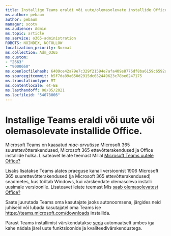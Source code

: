 ```yaml
---
title: Installige Teams eraldi või uute/olemasolevate installide Office.
ms.author: pebaum
author: pebaum
manager: scotv
ms.audience: Admin
ms.topic: article
ms.service: o365-administration
ROBOTS: NOINDEX, NOFOLLOW
localization_priority: Normal
ms.collection: Adm_O365
ms.custom:
- "2663"
- "9000660"
ms.openlocfilehash: 6409ce42a79e7c329f21594e7afa409e8776df8ba6159c6592a4be2bfa648261
ms.sourcegitcommit: b5f7da89a650d2915dc652449623c78be6247175
ms.translationtype: MT
ms.contentlocale: et-EE
ms.lasthandoff: 08/05/2021
ms.locfileid: "54078006"
---
```

# <a name="installing-teams-as-standalone-or-with-new-or-existing-office-installations"></a>Installige Teams eraldi või uute või olemasolevate installide Office.

Microsoft Teams on kaasatud *mac-arvutisse* Microsoft 365 suurettevõtterakendused, Microsoft 365 ettevõtterakendused ja Office installide hulka. Lisateavet leiate teemast Millal [Microsoft Teams uutele Office?](https://docs.microsoft.com/deployoffice/teams-install#when-will-microsoft-teams-start-being-included-with-new-installations-of-microsoft-365-apps)

Lisaks lisatakse Teams alates praeguse kanali versioonist 1906  Microsoft 365 suurettevõtterakendused (ja Microsoft 365 ettevõtterakendused) seadmetes, kus töötab Windows, kui värskendate olemasoleva installi uusimale versioonile. Lisateavet leiate teemast Mis [saab olemasolevatest Office?](https://docs.microsoft.com/deployoffice/teams-install#what-about-existing-installations-of-microsoft-365-apps)

Saate juurutada Teams oma kasutajate jaoks autonoomsena, järgides neid juhiseid või lubada kasutajatel oma Teams ise [](https://docs.microsoft.com/MicrosoftTeams/msi-deployment) https://teams.microsoft.com/downloads installida.

Pärast Teams installimist värskendatakse [seda](https://docs.microsoft.com/deployoffice/teams-install#feature-and-quality-updates-for-microsoft-teams) automaatselt umbes iga kahe nädala järel uute funktsioonide ja kvaliteedivärskendustega. 

